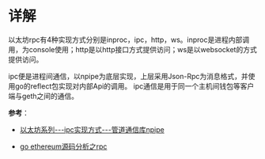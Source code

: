 # 详解

以太坊rpc有4种实现方式分别是inproc，ipc，http，ws。inproc是进程内部调用，为console使用；http是以http接口方式提供访问；ws是以websocket的方式提供访问。

ipc便是进程间通信，以npipe为底层实现，上层采用Json-Rpc为消息格式，并使用go的reflect包实现对内部Api的调用。 ipc通信是用于同一个主机间钱包等客户端与geth之间的通信。

**参考**：

- [以太坊系列---ipc实现方式---管道通信库npipe](https://blog.csdn.net/niyuelin1990/article/details/80107426)

- [go ethereum源码分析之rpc](https://leyouhong.github.io/2018/03/22/go-ethereum%E6%BA%90%E7%A0%81%E5%88%86%E6%9E%90%E4%B9%8Brpc/)